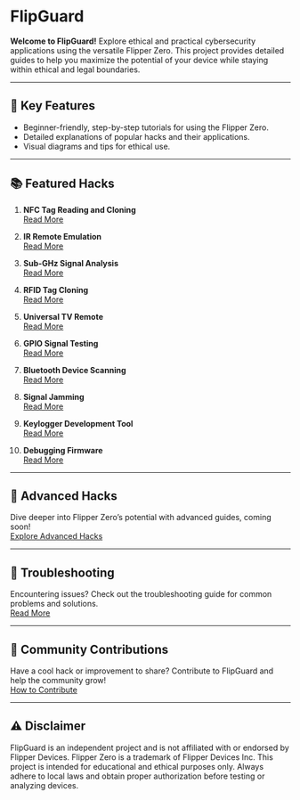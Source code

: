 # FlipGuard

**Welcome to FlipGuard!** Explore ethical and practical cybersecurity applications using the versatile Flipper Zero. This project provides detailed guides to help you maximize the potential of your device while staying within ethical and legal boundaries.

---

## 🔑 Key Features
- Beginner-friendly, step-by-step tutorials for using the Flipper Zero.
- Detailed explanations of popular hacks and their applications.
- Visual diagrams and tips for ethical use.

---

## 📚 Featured Hacks
1. **NFC Tag Reading and Cloning**  
   [Read More](./nfc-tag-cloning.md)

2. **IR Remote Emulation**  
   [Read More](./ir-remote-emulation.md)

3. **Sub-GHz Signal Analysis**  
   [Read More](./sub-ghz-analysis.md)

4. **RFID Tag Cloning**  
   [Read More](./rfid-tag-cloning.md)

5. **Universal TV Remote**  
   [Read More](./universal-tv-remote.md)

6. **GPIO Signal Testing**  
   [Read More](./gpio-signal-testing.md)

7. **Bluetooth Device Scanning**  
   [Read More](./bluetooth-device-scanning.md)

8. **Signal Jamming**  
   [Read More](./signal-jamming.md)

9. **Keylogger Development Tool**  
   [Read More](./keylogger-development.md)

10. **Debugging Firmware**  
    [Read More](./debugging-firmware.md)

---

## 🚀 Advanced Hacks
Dive deeper into Flipper Zero’s potential with advanced guides, coming soon!  
[Explore Advanced Hacks](./advanced-hacks.md)

---

## 🔧 Troubleshooting
Encountering issues? Check out the troubleshooting guide for common problems and solutions.  
[Read More](./troubleshooting.md)

---

## 🤝 Community Contributions
Have a cool hack or improvement to share? Contribute to FlipGuard and help the community grow!  
[How to Contribute](./community-contributions.md)

---

## ⚠️ Disclaimer
FlipGuard is an independent project and is not affiliated with or endorsed by Flipper Devices. Flipper Zero is a trademark of Flipper Devices Inc. This project is intended for educational and ethical purposes only. Always adhere to local laws and obtain proper authorization before testing or analyzing devices.
